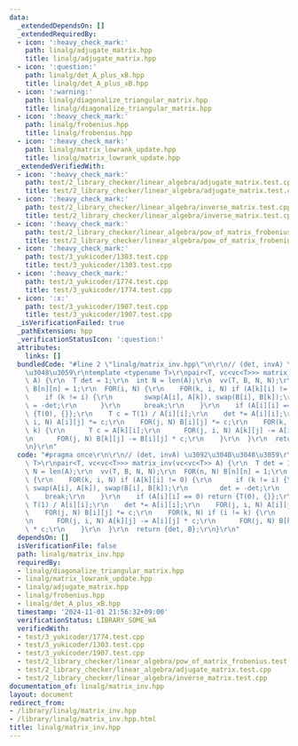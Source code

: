 ```yaml
---
data:
  _extendedDependsOn: []
  _extendedRequiredBy:
  - icon: ':heavy_check_mark:'
    path: linalg/adjugate_matrix.hpp
    title: linalg/adjugate_matrix.hpp
  - icon: ':question:'
    path: linalg/det_A_plus_xB.hpp
    title: linalg/det_A_plus_xB.hpp
  - icon: ':warning:'
    path: linalg/diagonalize_triangular_matrix.hpp
    title: linalg/diagonalize_triangular_matrix.hpp
  - icon: ':heavy_check_mark:'
    path: linalg/frobenius.hpp
    title: linalg/frobenius.hpp
  - icon: ':heavy_check_mark:'
    path: linalg/matrix_lowrank_update.hpp
    title: linalg/matrix_lowrank_update.hpp
  _extendedVerifiedWith:
  - icon: ':heavy_check_mark:'
    path: test/2_library_checker/linear_algebra/adjugate_matrix.test.cpp
    title: test/2_library_checker/linear_algebra/adjugate_matrix.test.cpp
  - icon: ':heavy_check_mark:'
    path: test/2_library_checker/linear_algebra/inverse_matrix.test.cpp
    title: test/2_library_checker/linear_algebra/inverse_matrix.test.cpp
  - icon: ':heavy_check_mark:'
    path: test/2_library_checker/linear_algebra/pow_of_matrix_frobenius.test.cpp
    title: test/2_library_checker/linear_algebra/pow_of_matrix_frobenius.test.cpp
  - icon: ':heavy_check_mark:'
    path: test/3_yukicoder/1303.test.cpp
    title: test/3_yukicoder/1303.test.cpp
  - icon: ':heavy_check_mark:'
    path: test/3_yukicoder/1774.test.cpp
    title: test/3_yukicoder/1774.test.cpp
  - icon: ':x:'
    path: test/3_yukicoder/1907.test.cpp
    title: test/3_yukicoder/1907.test.cpp
  _isVerificationFailed: true
  _pathExtension: hpp
  _verificationStatusIcon: ':question:'
  attributes:
    links: []
  bundledCode: "#line 2 \"linalg/matrix_inv.hpp\"\n\r\n// (det, invA) \u3092\u304B\
    \u3048\u3059\r\ntemplate <typename T>\r\npair<T, vc<vc<T>>> matrix_inv(vc<vc<T>>\
    \ A) {\r\n  T det = 1;\r\n  int N = len(A);\r\n  vv(T, B, N, N);\r\n  FOR(n, N)\
    \ B[n][n] = 1;\r\n  FOR(i, N) {\r\n    FOR(k, i, N) if (A[k][i] != 0) {\r\n  \
    \    if (k != i) {\r\n        swap(A[i], A[k]), swap(B[i], B[k]);\r\n        det\
    \ = -det;\r\n      }\r\n      break;\r\n    }\r\n    if (A[i][i] == 0) return\
    \ {T(0), {}};\r\n    T c = T(1) / A[i][i];\r\n    det *= A[i][i];\r\n    FOR(j,\
    \ i, N) A[i][j] *= c;\r\n    FOR(j, N) B[i][j] *= c;\r\n    FOR(k, N) if (i !=\
    \ k) {\r\n      T c = A[k][i];\r\n      FOR(j, i, N) A[k][j] -= A[i][j] * c;\r\
    \n      FOR(j, N) B[k][j] -= B[i][j] * c;\r\n    }\r\n  }\r\n  return {det, B};\r\
    \n}\r\n"
  code: "#pragma once\r\n\r\n// (det, invA) \u3092\u304B\u3048\u3059\r\ntemplate <typename\
    \ T>\r\npair<T, vc<vc<T>>> matrix_inv(vc<vc<T>> A) {\r\n  T det = 1;\r\n  int\
    \ N = len(A);\r\n  vv(T, B, N, N);\r\n  FOR(n, N) B[n][n] = 1;\r\n  FOR(i, N)\
    \ {\r\n    FOR(k, i, N) if (A[k][i] != 0) {\r\n      if (k != i) {\r\n       \
    \ swap(A[i], A[k]), swap(B[i], B[k]);\r\n        det = -det;\r\n      }\r\n  \
    \    break;\r\n    }\r\n    if (A[i][i] == 0) return {T(0), {}};\r\n    T c =\
    \ T(1) / A[i][i];\r\n    det *= A[i][i];\r\n    FOR(j, i, N) A[i][j] *= c;\r\n\
    \    FOR(j, N) B[i][j] *= c;\r\n    FOR(k, N) if (i != k) {\r\n      T c = A[k][i];\r\
    \n      FOR(j, i, N) A[k][j] -= A[i][j] * c;\r\n      FOR(j, N) B[k][j] -= B[i][j]\
    \ * c;\r\n    }\r\n  }\r\n  return {det, B};\r\n}\r\n"
  dependsOn: []
  isVerificationFile: false
  path: linalg/matrix_inv.hpp
  requiredBy:
  - linalg/diagonalize_triangular_matrix.hpp
  - linalg/matrix_lowrank_update.hpp
  - linalg/adjugate_matrix.hpp
  - linalg/frobenius.hpp
  - linalg/det_A_plus_xB.hpp
  timestamp: '2024-11-01 21:56:32+09:00'
  verificationStatus: LIBRARY_SOME_WA
  verifiedWith:
  - test/3_yukicoder/1774.test.cpp
  - test/3_yukicoder/1303.test.cpp
  - test/3_yukicoder/1907.test.cpp
  - test/2_library_checker/linear_algebra/pow_of_matrix_frobenius.test.cpp
  - test/2_library_checker/linear_algebra/adjugate_matrix.test.cpp
  - test/2_library_checker/linear_algebra/inverse_matrix.test.cpp
documentation_of: linalg/matrix_inv.hpp
layout: document
redirect_from:
- /library/linalg/matrix_inv.hpp
- /library/linalg/matrix_inv.hpp.html
title: linalg/matrix_inv.hpp
---
```

